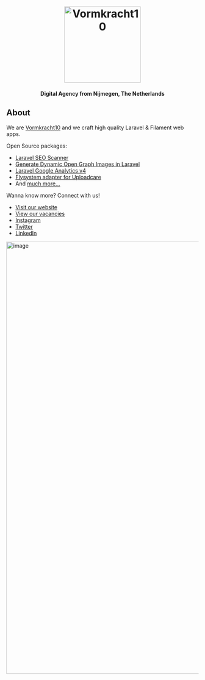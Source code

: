 
<h1 align="center"><a href="https://vormkracht10.nl"><img src="https://vormkracht10.nl/cdn/13f1e3fb-15c8-4655-bf9b-a85899694c45/-/quality/smart/-/resize/300x/vk10-github.png)" alt="Vormkracht10" width="200"></a></h1>
<h4 align="center">Digital Agency from Nijmegen, The Netherlands</h4>

## About
We are [Vormkracht10](https://vormkracht10.nl) and we craft high quality Laravel & Filament web apps.

Open Source packages:
* [Laravel SEO Scanner](https://github.com/vormkracht10/laravel-seo-scanner)
* [Generate Dynamic Open Graph Images in Laravel](https://github.com/vormkracht10/laravel-open-graph-image)
* [Laravel Google Analytics v4](https://github.com/vormkracht10/laravel-google-analytics-v4)
* [Flysystem adapter for Uploadcare](https://github.com/vormkracht10/flysystem-uploadcare)
* And [much more...](https://github.com/orgs/vormkracht10/repositories)

Wanna know more? Connect with us!
* [Visit our website](https://vormkracht10.nl/)
* [View our vacancies](https://vormkracht10.nl/vacatures)
* [Instagram](https://www.instagram.com/vormkracht10/)
* [Twitter](https://www.twitter.com/vormkracht10/)
* [LinkedIn](https://linkedin.com/company/vormkracht10/)

<img width="1134" alt="image" src="https://ucarecdn.com/0bea9921-f16b-4b4c-86ee-775630e5d119/-/scale_crop/1134x512/smart/-/format/auto/-/quality/smart/visual9.jpg">
